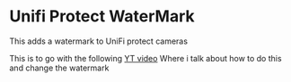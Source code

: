 # Unifi Protect WaterMark
This adds a watermark to UniFi protect cameras 

This is to go with the following [YT video](https://youtu.be/2cx5mDbYJj4) Where i talk about how to do this and change the watermark
